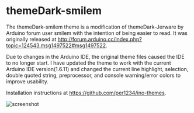 themeDark-smilem
==========

The themeDark-smilem theme is a modification of themeDark-Jerware by Arduino forum user smilem with the intention of being easier to read. It was originally released at http://forum.arduino.cc/index.php?topic=124543.msg1497522#msg1497522.

Due to changes in the Arduino IDE, the original theme files caused the IDE to no longer start. I have updated the theme to work with the current Arduino IDE version(1.6.11) and changed the current line highlight, selection, double quoted string, preprocessor, and console warning/error colors to improve usability.

Installation instructions at https://github.com/per1234/ino-themes.

![screenshot](https://github.com/per1234/ino-themes/raw/themeDark-smilem/screenshot.jpg)
